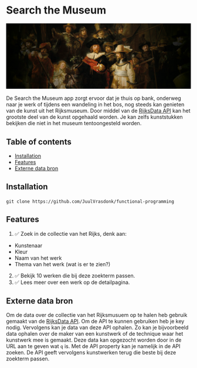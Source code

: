 <!-- Add a nice poster image here at the end of the week, showing off your shiny frontend 📸 -->
# Search the Museum
![alt text](https://github.com/JuulVrasdonk/search-the-museum/blob/main/assets/readme-assets/Rijksbanner.png)

<!-- ☝️ replace this description with a description of your own work -->
De Search the Museum app zorgt ervoor dat je thuis op bank, onderweg naar je werk of tijdens een wandeling in het bos, nog steeds kan genieten van de kunst
uit het Rijksmuseum. Door middel van de [RijksData API](https://data.rijksmuseum.nl/object-metadata/api/) kan het grootste deel van de kunst opgehaald worden. Je kan zelfs kunststukken bekijken die niet in het museum tentoongesteld worden.

<!-- Maybe a table of contents here? 📚 -->
## Table of contents
- [Installation](#Installation)
- [Features](#Features)
- [Externe data bron](#Externe-data-bron)

<!-- How about a section that describes how to install this project? 🤓 -->
## Installation

```git clone https://github.com/JuulVrasdonk/functional-programming```

## Features
1. ✅ Zoek in de collectie van het Rijks, denk aan:
  * Kunstenaar
  * Kleur
  * Naam van het werk
  * Thema van het werk (wat is er te zien?)
2. ✅ Bekijk 10 werken die bij deze zoekterm passen. 
3. ✅ Lees meer over een werk op de detailpagina. 

<!-- What external data source is featured in your project and what are its properties 🌠 -->
## Externe data bron
Om de data over de collectie van het Rijksmusuem op te halen heb gebruik gemaakt van de [RijksData API](https://data.rijksmuseum.nl/object-metadata/api/). 
Om de API te kunnen gebruiken heb je key nodig. Vervolgens kan je data van deze API ophalen. Zo kan je bijvoorbeeld data ophalen over de maker van een kunstwerk of de technique waar het kunstwerk mee is gemaakt. Deze data kan opgezocht worden door in de URL aan te geven wat ```q``` is. Met de API property kan je namelijk in de API zoeken. De API geeft vervolgens kunstwerken terug die beste bij deze zoekterm passen. 
